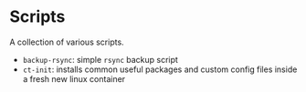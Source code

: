 # Scripts

A collection of various scripts.

- `backup-rsync`: simple `rsync` backup script
- `ct-init`: installs common useful packages and custom config files inside a fresh new linux container
